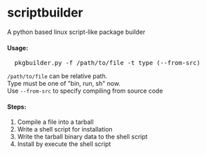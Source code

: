 scriptbuilder
==========

A python based linux script-like package builder

<h4>Usage:</h4>
<pre>
  pkgbuilder.py -f /path/to/file -t type (--from-src)
</pre>
<code>/path/to/file</code> can be relative path.</code><br/>
Type must be one of "bin, run, sh" now.<br/>
Use <code>--from-src</code> to specify compiling from source code


<br/>
<h4>Steps:</h4>
<ol>
  <li>Compile a file into a tarball</li>
  <li>Write a shell script for installation</li>
  <li>Write the tarball binary data to the shell script</li>
  <li>Install by execute the shell script</li>
</ol>
